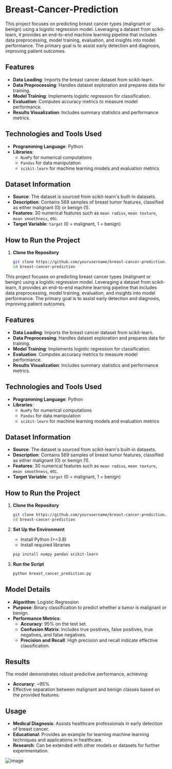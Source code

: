 # Breast-Cancer-Prediction

This project focuses on predicting breast cancer types (malignant or benign) using a logistic regression model. Leveraging a dataset from scikit-learn, it provides an end-to-end machine learning pipeline that includes data preprocessing, model training, evaluation, and insights into model performance. The primary goal is to assist early detection and diagnosis, improving patient outcomes.

## Features

- **Data Loading**: Imports the breast cancer dataset from scikit-learn.
- **Data Preprocessing**: Handles dataset exploration and prepares data for training.
- **Model Training**: Implements logistic regression for classification.
- **Evaluation**: Computes accuracy metrics to measure model performance.
- **Results Visualization**: Includes summary statistics and performance metrics.

## Technologies and Tools Used

- **Programming Language**: Python
- **Libraries**:
  - `NumPy` for numerical computations
  - `Pandas` for data manipulation
  - `scikit-learn` for machine learning models and evaluation metrics

## Dataset Information

- **Source**: The dataset is sourced from scikit-learn's built-in datasets.
- **Description**: Contains 569 samples of breast tumor features, classified as either malignant (0) or benign (1).
- **Features**: 30 numerical features such as `mean radius`, `mean texture`, `mean smoothness`, etc.
- **Target Variable**: `target` (0 = malignant, 1 = benign)

## How to Run the Project

1. **Clone the Repository**
   ```bash
   git clone https://github.com/yourusername/breast-cancer-prediction.git
   cd breast-cancer-prediction


This project focuses on predicting breast cancer types (malignant or benign) using a logistic regression model. Leveraging a dataset from scikit-learn, it provides an end-to-end machine learning pipeline that includes data preprocessing, model training, evaluation, and insights into model performance. The primary goal is to assist early detection and diagnosis, improving patient outcomes.

## Features

- **Data Loading**: Imports the breast cancer dataset from scikit-learn.
- **Data Preprocessing**: Handles dataset exploration and prepares data for training.
- **Model Training**: Implements logistic regression for classification.
- **Evaluation**: Computes accuracy metrics to measure model performance.
- **Results Visualization**: Includes summary statistics and performance metrics.

## Technologies and Tools Used

- **Programming Language**: Python
- **Libraries**:
  - `NumPy` for numerical computations
  - `Pandas` for data manipulation
  - `scikit-learn` for machine learning models and evaluation metrics

## Dataset Information

- **Source**: The dataset is sourced from scikit-learn's built-in datasets.
- **Description**: Contains 569 samples of breast tumor features, classified as either malignant (0) or benign (1).
- **Features**: 30 numerical features such as `mean radius`, `mean texture`, `mean smoothness`, etc.
- **Target Variable**: `target` (0 = malignant, 1 = benign)
 
## How to Run the Project

1. **Clone the Repository**
   ```bash
   git clone https://github.com/yourusername/breast-cancer-prediction.git
   cd breast-cancer-prediction
   ```

2. **Set Up the Environment**
   - Install Python (>=3.8)
   - Install required libraries
   ```bash
   pip install numpy pandas scikit-learn
   ```

3. **Run the Script**
   ```bash
   python breast_cancer_prediction.py
   ```

## Model Details

- **Algorithm**: Logistic Regression
- **Purpose**: Binary classification to predict whether a tumor is malignant or benign.
- **Performance Metrics**:
  - **Accuracy**: 95% on the test set.
  - **Confusion Matrix**: Includes true positives, false positives, true negatives, and false negatives.
  - **Precision and Recall**: High precision and recall indicate effective classification.


## Results

The model demonstrates robust predictive performance, achieving:
- **Accuracy**: ~95%
- Effective separation between malignant and benign classes based on the provided features.

## Usage

- **Medical Diagnosis**: Assists healthcare professionals in early detection of breast cancer.
- **Educational**: Provides an example for learning machine learning techniques and applications in healthcare.
- **Research**: Can be extended with other models or datasets for further experimentation.










![image](https://github.com/user-attachments/assets/f45655c2-b626-4749-836b-4e523de51148)
